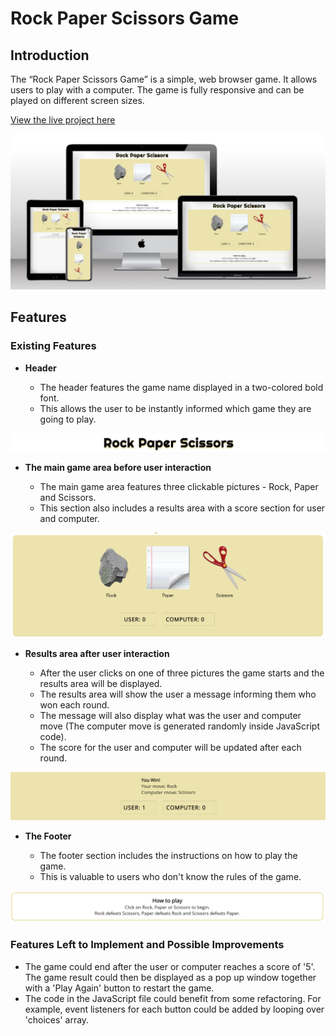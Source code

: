 # Rock Paper Scissors Game


## Introduction

The “Rock Paper Scissors Game” is a simple, web browser game.
It allows users to play with a computer.
The game is fully responsive and can be played on different screen sizes.

[View the live project here](https://walczakw.github.io/rock-paper-scissors-game/)

![Responsive Mockup](https://github.com/walczakw/rock-paper-scissors-game/blob/main/docs/readme-images/responsive-mockup.png)

## Features 

### Existing Features

- __Header__

  - The header features the game name displayed in a two-colored bold font.
  - This allows the user to be instantly informed which game they are going to play.

![Header](https://github.com/walczakw/rock-paper-scissors-game/blob/main/docs/readme-images/header.png)


- __The main game area before user interaction__

  - The main game area features three clickable pictures - Rock, Paper and Scissors.
  - This section also includes a results area with a score section for user and computer.

![Main game area](https://github.com/walczakw/rock-paper-scissors-game/blob/main/docs/readme-images/game-area.png)


- __Results area after user interaction__

  - After the user clicks on one of three pictures the game starts and the results area will be displayed.
  - The results area will show the user a message informing them who won each round.
  - The message will also display what was the user and computer move (The computer move is generated randomly inside JavaScript code).
  - The score for the user and computer will be updated after each round.

![Results area](https://github.com/walczakw/rock-paper-scissors-game/blob/main/docs/readme-images/results-area.png)


- __The Footer__ 

  - The footer section includes the instructions on how to play the game.
  - This is valuable to users who don't know the rules of the game.

![Footer](https://github.com/walczakw/rock-paper-scissors-game/blob/main/docs/readme-images/footer.png)


### Features Left to Implement and Possible Improvements
- The game could end after the user or computer reaches a score of '5'. The game result could then be displayed as a pop up window together with a 'Play Again' button to restart the game.
- The code in the JavaScript file could benefit from some refactoring. For example, event listeners for each button could be added by looping over 'choices' array.